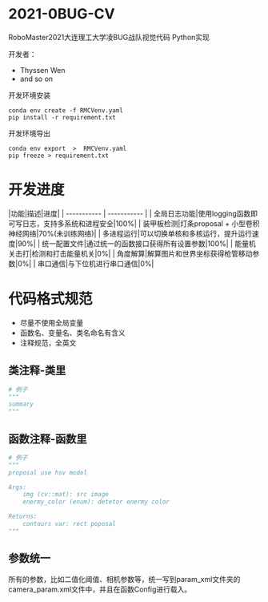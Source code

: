 # 2021-0BUG-CV
RoboMaster2021大连理工大学凌BUG战队视觉代码 Python实现

开发者：
- Thyssen Wen
- and so on

开发环境安装
```shell
conda env create -f RMCVenv.yaml
pip install -r requirement.txt
```

开发环境导出
```shell
conda env export  >  RMCVenv.yaml
pip freeze > requirement.txt
```

# 开发进度

|功能|描述|进度|
| ----------- | ----------- |
| 全局日志功能|使用logging函数即可写日志，支持多系统和进程安全|100%|
| 装甲板检测|灯条proposal + 小型卷积神经网络|70%(未训练网络)|
| 多进程运行|可以切换单核和多核运行，提升运行速度|90%|
| 统一配置文件|通过统一的函数接口获得所有设置参数|100%|
| 能量机关击打|检测和打击能量机关|0%|
| 角度解算|解算图片和世界坐标获得枪管移动参数|0%|
| 串口通信|与下位机进行串口通信|0%|


# 代码格式规范
- 尽量不使用全局变量
- 函数名、变量名、类名命名有含义
- 注释规范，全英文

## 类注释-类里
```python
# 例子
"""
summary
"""
```
## 函数注释-函数里
```python
# 例子
"""
proposal use hsv model

Args:
    img (cv::mat): src image
    enermy_color (enum): detetor enermy color

Returns:
    contours var: rect poposal
"""
```
## 参数统一
所有的参数，比如二值化阈值、相机参数等，统一写到param_xml文件夹的camera_param.xml文件中，并且在函数Config进行载入。